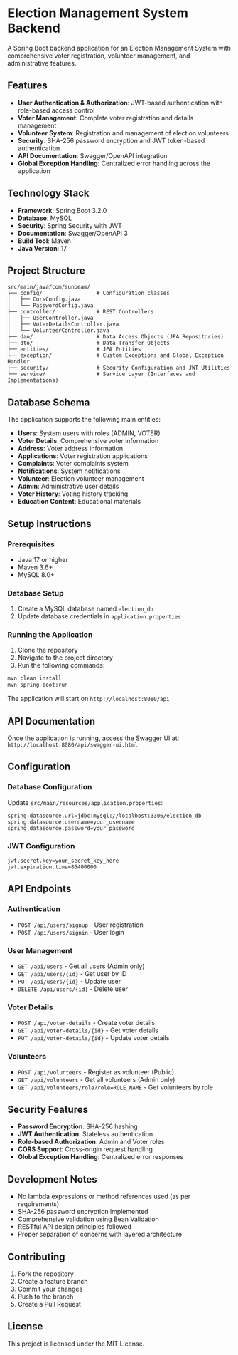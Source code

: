 # Election Management System Backend

A Spring Boot backend application for an Election Management System with comprehensive voter registration, volunteer management, and administrative features.

## Features

- **User Authentication & Authorization**: JWT-based authentication with role-based access control
- **Voter Management**: Complete voter registration and details management
- **Volunteer System**: Registration and management of election volunteers
- **Security**: SHA-256 password encryption and JWT token-based authentication
- **API Documentation**: Swagger/OpenAPI integration
- **Global Exception Handling**: Centralized error handling across the application

## Technology Stack

- **Framework**: Spring Boot 3.2.0
- **Database**: MySQL
- **Security**: Spring Security with JWT
- **Documentation**: Swagger/OpenAPI 3
- **Build Tool**: Maven
- **Java Version**: 17

## Project Structure

```
src/main/java/com/sunbeam/
├── config/                 # Configuration classes
│   ├── CorsConfig.java
│   └── PasswordConfig.java
├── controller/             # REST Controllers
│   ├── UserController.java
│   ├── VoterDetailsController.java
│   └── VolunteerController.java
├── dao/                    # Data Access Objects (JPA Repositories)
├── dto/                    # Data Transfer Objects
├── entities/               # JPA Entities
├── exception/              # Custom Exceptions and Global Exception Handler
├── security/               # Security Configuration and JWT Utilities
└── service/                # Service Layer (Interfaces and Implementations)
```

## Database Schema

The application supports the following main entities:
- **Users**: System users with roles (ADMIN, VOTER)
- **Voter Details**: Comprehensive voter information
- **Address**: Voter address information
- **Applications**: Voter registration applications
- **Complaints**: Voter complaints system
- **Notifications**: System notifications
- **Volunteer**: Election volunteer management
- **Admin**: Administrative user details
- **Voter History**: Voting history tracking
- **Education Content**: Educational materials

## Setup Instructions

### Prerequisites
- Java 17 or higher
- Maven 3.6+
- MySQL 8.0+

### Database Setup
1. Create a MySQL database named `election_db`
2. Update database credentials in `application.properties`

### Running the Application
1. Clone the repository
2. Navigate to the project directory
3. Run the following commands:

```bash
mvn clean install
mvn spring-boot:run
```

The application will start on `http://localhost:8080/api`

## API Documentation

Once the application is running, access the Swagger UI at:
`http://localhost:8080/api/swagger-ui.html`

## Configuration

### Database Configuration
Update `src/main/resources/application.properties`:

```properties
spring.datasource.url=jdbc:mysql://localhost:3306/election_db
spring.datasource.username=your_username
spring.datasource.password=your_password
```

### JWT Configuration
```properties
jwt.secret.key=your_secret_key_here
jwt.expiration.time=86400000
```

## API Endpoints

### Authentication
- `POST /api/users/signup` - User registration
- `POST /api/users/signin` - User login

### User Management
- `GET /api/users` - Get all users (Admin only)
- `GET /api/users/{id}` - Get user by ID
- `PUT /api/users/{id}` - Update user
- `DELETE /api/users/{id}` - Delete user

### Voter Details
- `POST /api/voter-details` - Create voter details
- `GET /api/voter-details/{id}` - Get voter details
- `PUT /api/voter-details/{id}` - Update voter details

### Volunteers
- `POST /api/volunteers` - Register as volunteer (Public)
- `GET /api/volunteers` - Get all volunteers (Admin only)
- `GET /api/volunteers/role?role=ROLE_NAME` - Get volunteers by role

## Security Features

- **Password Encryption**: SHA-256 hashing
- **JWT Authentication**: Stateless authentication
- **Role-based Authorization**: Admin and Voter roles
- **CORS Support**: Cross-origin request handling
- **Global Exception Handling**: Centralized error responses

## Development Notes

- No lambda expressions or method references used (as per requirements)
- SHA-256 password encryption implemented
- Comprehensive validation using Bean Validation
- RESTful API design principles followed
- Proper separation of concerns with layered architecture

## Contributing

1. Fork the repository
2. Create a feature branch
3. Commit your changes
4. Push to the branch
5. Create a Pull Request

## License

This project is licensed under the MIT License.

